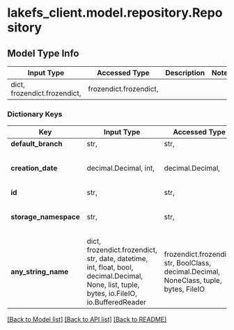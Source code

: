 # lakefs_client.model.repository.Repository

## Model Type Info
Input Type | Accessed Type | Description | Notes
------------ | ------------- | ------------- | -------------
dict, frozendict.frozendict,  | frozendict.frozendict,  |  | 

### Dictionary Keys
Key | Input Type | Accessed Type | Description | Notes
------------ | ------------- | ------------- | ------------- | -------------
**default_branch** | str,  | str,  |  | 
**creation_date** | decimal.Decimal, int,  | decimal.Decimal,  | Unix Epoch in seconds | value must be a 64 bit integer
**id** | str,  | str,  |  | 
**storage_namespace** | str,  | str,  | Filesystem URI to store the underlying data in (e.g. \&quot;s3://my-bucket/some/path/\&quot;) | 
**any_string_name** | dict, frozendict.frozendict, str, date, datetime, int, float, bool, decimal.Decimal, None, list, tuple, bytes, io.FileIO, io.BufferedReader | frozendict.frozendict, str, BoolClass, decimal.Decimal, NoneClass, tuple, bytes, FileIO | any string name can be used but the value must be the correct type | [optional]

[[Back to Model list]](../../README.md#documentation-for-models) [[Back to API list]](../../README.md#documentation-for-api-endpoints) [[Back to README]](../../README.md)

